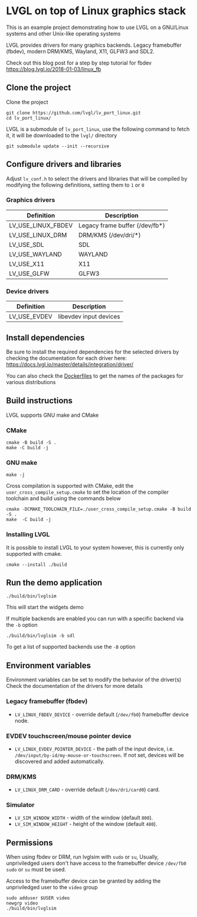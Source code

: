 # LVGL on top of Linux graphics stack

This is an example project demonstrating how to use LVGL on
a GNU/Linux systems and other Unix-like operating systems

LVGL provides drivers for many graphics backends.
Legacy framebuffer (fbdev), modern DRM/KMS, Wayland, X11, GLFW3 and SDL2.

Check out this blog post for a step by step tutorial for fbdev
https://blog.lvgl.io/2018-01-03/linux_fb

## Clone the project

Clone the project

```
git clone https://github.com/lvgl/lv_port_linux.git
cd lv_port_linux/
```

LVGL is a submodule of `lv_port_linux`, use the following command
to fetch it, it will be downloaded to the `lvgl/` directory

```
git submodule update --init --recursive
```

## Configure drivers and libraries

Adjust `lv_conf.h` to select the drivers and libraries that will be compiled by
modifying the following definitions, setting them to `1` or `0`

### Graphics drivers

| Definition         | Description                             |
| ------------------ | ----------------------------------------|
| LV_USE_LINUX_FBDEV | Legacy frame buffer (/dev/fb*)          |
| LV_USE_LINUX_DRM   | DRM/KMS (/dev/dri/*)                    |
| LV_USE_SDL         | SDL                                     |
| LV_USE_WAYLAND     | WAYLAND                                 |
| LV_USE_X11         | X11                                     |
| LV_USE_GLFW        | GLFW3                                   |

### Device drivers

| Definition         | Description                             |
| ------------------ | ----------------------------------------|
| LV_USE_EVDEV       | libevdev input devices                  |

## Install dependencies

Be sure to install the required dependencies for the selected drivers by checking
the documentation for each driver here:
https://docs.lvgl.io/master/details/integration/driver/

You can also check the [Dockerfiles](docker/) to get the names
of the packages for various distributions

## Build instructions

LVGL supports GNU make and CMake

### CMake

```
cmake -B build -S .
make -C build -j
```

### GNU make

```
make -j
```

Cross compilation is supported with CMake, edit the `user_cross_compile_setup.cmake`
to set the location of the compiler toolchain and build using the commands below

```
cmake -DCMAKE_TOOLCHAIN_FILE=./user_cross_compile_setup.cmake -B build -S .
make  -C build -j
```

### Installing LVGL

It is possible to install LVGL to your system however, this is currently only
supported with cmake.

```
cmake --install ./build
```

## Run the demo application

```
./build/bin/lvglsim
```
This will start the widgets demo

If multiple backends are enabled you can run with a specific backend via the `-b` option

```
./build/bin/lvglsim -b sdl
```

To get a list of supported backends use the `-B` option


## Environment variables

Environment variables can be set to modify the behavior of the driver(s)
Check the documentation of the drivers for more details


### Legacy framebuffer (fbdev)

- `LV_LINUX_FBDEV_DEVICE` - override default (`/dev/fb0`) framebuffer device node.


### EVDEV touchscreen/mouse pointer device

- `LV_LINUX_EVDEV_POINTER_DEVICE` - the path of the input device, i.e.
  `/dev/input/by-id/my-mouse-or-touchscreen`. If not set, devices will
  be discovered and added automatically.

### DRM/KMS

- `LV_LINUX_DRM_CARD` - override default (`/dev/dri/card0`) card.

### Simulator

- `LV_SIM_WINDOW_WIDTH` - width of the window (default `800`).
- `LV_SIM_WINDOW_HEIGHT` - height of the window (default `480`).


## Permissions

When using fbdev or DRM, run lvglsim with `sudo` or `su`,
Usually, unpriviledged users don't have access to the framebuffer device `/dev/fb0`
`sudo` or `su` must be used.

Access to the framebuffer device can be granted by adding the unpriviledged user to the `video` group

```
sudo adduser $USER video
newgrp video
./build/bin/lvglsim
```
